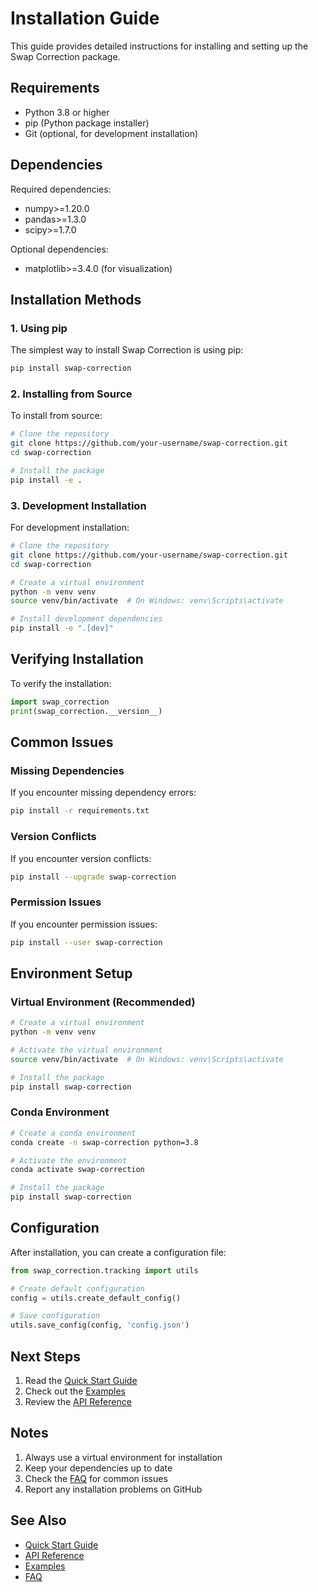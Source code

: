 # Installation Guide

This guide provides detailed instructions for installing and setting up the Swap Correction package.

## Requirements

- Python 3.8 or higher
- pip (Python package installer)
- Git (optional, for development installation)

## Dependencies

Required dependencies:
- numpy>=1.20.0
- pandas>=1.3.0
- scipy>=1.7.0

Optional dependencies:
- matplotlib>=3.4.0 (for visualization)

## Installation Methods

### 1. Using pip

The simplest way to install Swap Correction is using pip:

```bash
pip install swap-correction
```

### 2. Installing from Source

To install from source:

```bash
# Clone the repository
git clone https://github.com/your-username/swap-correction.git
cd swap-correction

# Install the package
pip install -e .
```

### 3. Development Installation

For development installation:

```bash
# Clone the repository
git clone https://github.com/your-username/swap-correction.git
cd swap-correction

# Create a virtual environment
python -m venv venv
source venv/bin/activate  # On Windows: venv\Scripts\activate

# Install development dependencies
pip install -e ".[dev]"
```

## Verifying Installation

To verify the installation:

```python
import swap_correction
print(swap_correction.__version__)
```

## Common Issues

### Missing Dependencies

If you encounter missing dependency errors:

```bash
pip install -r requirements.txt
```

### Version Conflicts

If you encounter version conflicts:

```bash
pip install --upgrade swap-correction
```

### Permission Issues

If you encounter permission issues:

```bash
pip install --user swap-correction
```

## Environment Setup

### Virtual Environment (Recommended)

```bash
# Create a virtual environment
python -m venv venv

# Activate the virtual environment
source venv/bin/activate  # On Windows: venv\Scripts\activate

# Install the package
pip install swap-correction
```

### Conda Environment

```bash
# Create a conda environment
conda create -n swap-correction python=3.8

# Activate the environment
conda activate swap-correction

# Install the package
pip install swap-correction
```

## Configuration

After installation, you can create a configuration file:

```python
from swap_correction.tracking import utils

# Create default configuration
config = utils.create_default_config()

# Save configuration
utils.save_config(config, 'config.json')
```

## Next Steps

1. Read the [Quick Start Guide](quickstart.md)
2. Check out the [Examples](examples/basic_usage.md)
3. Review the [API Reference](api/main.md)

## Notes

1. Always use a virtual environment for installation
2. Keep your dependencies up to date
3. Check the [FAQ](faq.md) for common issues
4. Report any installation problems on GitHub

## See Also

- [Quick Start Guide](quickstart.md)
- [API Reference](api/main.md)
- [Examples](examples/basic_usage.md)
- [FAQ](faq.md) 